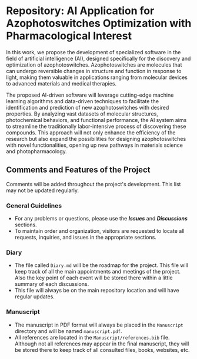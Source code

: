 # Repository: AI Application for Azophotoswitches Optimization with Pharmacological Interest

In this work, we propose the development of specialized software in the field of artificial intelligence (AI), designed specifically for the discovery and optimization of azophotoswitches. Azophotoswitches are molecules that can undergo reversible changes in structure and function in response to light, making them valuable in applications ranging from molecular devices to advanced materials and medical therapies.

The proposed AI-driven software will leverage cutting-edge machine learning algorithms and data-driven techniques to facilitate the identification and prediction of new azophotoswitches with desired properties. By analyzing vast datasets of molecular structures, photochemical behaviors, and functional performance, the AI system aims to streamline the traditionally labor-intensive process of discovering these compounds. This approach will not only enhance the efficiency of the research but also expand the possibilities for designing azophotoswitches with novel functionalities, opening up new pathways in materials science and photopharmacology.

## Comments and Features of the Project

Comments will be added throughout the project's development. This list may not be updated regularly.

### General Guidelines

- For any problems or questions, please use the **_Issues_** and **_Discussions_** sections.
- To maintain order and organization, visitors are requested to locate all requests, inquiries, and issues in the appropriate sections.

### Diary

- The file called `Diary.md` will be the roadmap for the project. This file will keep track of all the main appointments and meetings of the project. Also the key point of each event will be stored there within a little summary of each discussions.
- This file will always be on the main repository location and will have regular updates.

### Manuscript

- The manuscript in PDF format will always be placed in the `Manuscript` directory and will be named `manuscript.pdf`.
- All references are located in the `Manuscript/references.bib` file. Although not all references may appear in the final manuscript, they will be stored there to keep track of all consulted files, books, websites, etc.